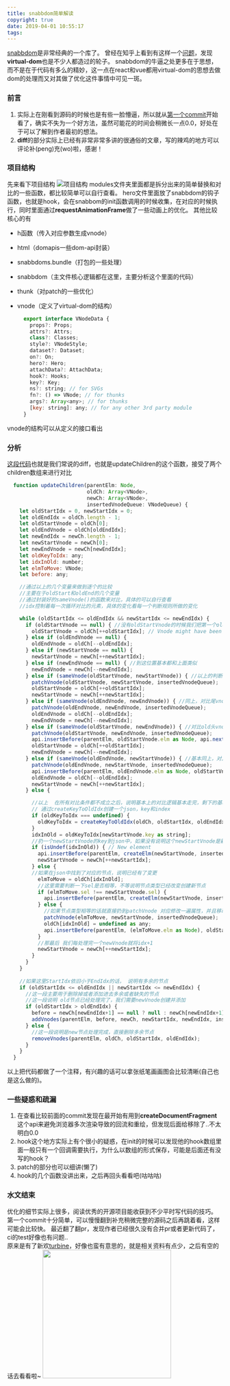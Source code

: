 ```yaml
---
title: snabbdom简单解读
copyright: true
date: 2019-04-01 10:55:17
tags:
---
```


[snabbdom](https://github.com/snabbdom/snabbdom)是非常经典的一个库了。
曾经在知乎上看到有这样一个[问题](https://www.zhihu.com/question/29380608)，发现**virtual-dom**也是不少人都造过的轮子。
snabbdom的牛逼之处更多在于思想，而不是在于代码有多么的精妙，这一点在react和vue都用virtual-dom的思想去做dom的处理而又对其做了优化这件事情中可见一斑。
<!--more-->

### 前言
  1. 实际上在刚看到源码的时候也是有些一脸懵逼，所以就从[第一个commit](https://github.com/snabbdom/snabbdom/commits/master?after=81da0c124257d393e29796a13e92f6f3016ac20d+447)开始看了，确实不失为一个好方法，虽然可能花的时间会稍微长一点0.0，好处在于可以了解到作者最初的想法。  
  2. **diff**的部分实际上已经有非常非常多讲的很通俗的文章，写的辣鸡的地方可以评论补(peng)充(wo)啦，感谢！
  
### 项目结构
  先来看下项目结构
  ![项目结构](https://github.com/OctupleSakura/showImg/raw/master/blog/snabbdom/snabbdom-tree.jpg)
  modules文件夹里面都是拆分出来的简单替换和对比的一些函数，都比较简单可以自行查看。
  hero文件里面放了snabbdom的钩子函数，也就是hook，会在snabbom的init函数调用的时候收集，在对应的时候执行，同时里面通过**requestAnimationFrame**做了一些动画上的优化。
  其他比较核心的有   
  * h函数（传入对应参数生成vnode）
  * html（domapis一些dom-api封装）
  * snabbdoms.bundle（打包的一些处理）
  * snabbdom（主文件核心逻辑都在这里，主要分析这个里面的代码）
  * thunk（对patch的一些优化）
  * vnode（定义了virtual-dom的结构）    
  
    ```js
      export interface VNodeData {
        props?: Props;
        attrs?: Attrs;
        class?: Classes;
        style?: VNodeStyle;
        dataset?: Dataset;
        on?: On;
        hero?: Hero;
        attachData?: AttachData;
        hook?: Hooks;
        key?: Key;
        ns?: string; // for SVGs
        fn?: () => VNode; // for thunks
        args?: Array<any>; // for thunks
        [key: string]: any; // for any other 3rd party module
      }
    ```
  vnode的结构可以从定义的接口看出  
    
    
### 分析
[这段代码](https://github.com/snabbdom/snabbdom/blob/master/src/snabbdom.ts#L195)也就是我们常说的diff，也就是updateChildren的这个函数，接受了两个children数组来进行对比
```js
  function updateChildren(parentElm: Node,
                          oldCh: Array<VNode>,
                          newCh: Array<VNode>,
                          insertedVnodeQueue: VNodeQueue) {
    let oldStartIdx = 0, newStartIdx = 0;
    let oldEndIdx = oldCh.length - 1;
    let oldStartVnode = oldCh[0];
    let oldEndVnode = oldCh[oldEndIdx];
    let newEndIdx = newCh.length - 1;
    let newStartVnode = newCh[0];
    let newEndVnode = newCh[newEndIdx];
    let oldKeyToIdx: any;
    let idxInOld: number;
    let elmToMove: VNode;
    let before: any;

    //通过以上的几个变量来做到逐个的比较
    //主要在于oldStart和oldEnd的几个变量
    //通过封装好的sameVnode()的函数来对比，具体的可以自行查看
    //idx控制着每一次循环对比的元素，具体的变化看每一个判断规则所做的变化

    while (oldStartIdx <= oldEndIdx && newStartIdx <= newEndIdx) {
      if (oldStartVnode == null) { //没有oldStartVnode的时候我们把第一个oldCh的第一个Vnode保存起来
        oldStartVnode = oldCh[++oldStartIdx]; // Vnode might have been moved left
      } else if (oldEndVnode == null) { 
        oldEndVnode = oldCh[--oldEndIdx];
      } else if (newStartVnode == null) {
        newStartVnode = newCh[++newStartIdx];
      } else if (newEndVnode == null) { //到这位置基本都和上面类似
        newEndVnode = newCh[--newEndIdx];
      } else if (sameVnode(oldStartVnode, newStartVnode)) { //以上的判断都是设置好变量，这一个判断开始就是真正开始对比的逻辑，直接判断新旧vnode的头元素是否相等
        patchVnode(oldStartVnode, newStartVnode, insertedVnodeQueue);
        oldStartVnode = oldCh[++oldStartIdx];
        newStartVnode = newCh[++newStartIdx];
      } else if (sameVnode(oldEndVnode, newEndVnode)) { //同上，对比尾vnode
        patchVnode(oldEndVnode, newEndVnode, insertedVnodeQueue);
        oldEndVnode = oldCh[--oldEndIdx];
        newEndVnode = newCh[--newEndIdx];
      } else if (sameVnode(oldStartVnode, newEndVnode)) { //对比old头vnode和new尾vnode，相等说明元素移到了末尾
        patchVnode(oldStartVnode, newEndVnode, insertedVnodeQueue);
        api.insertBefore(parentElm, oldStartVnode.elm as Node, api.nextSibling(oldEndVnode.elm as Node));
        oldStartVnode = oldCh[++oldStartIdx];
        newEndVnode = newCh[--newEndIdx];
      } else if (sameVnode(oldEndVnode, newStartVnode)) { //基本同上，对比old尾vnode和new头vnode相同的话说明元素被移到了头部
        patchVnode(oldEndVnode, newStartVnode, insertedVnodeQueue);
        api.insertBefore(parentElm, oldEndVnode.elm as Node, oldStartVnode.elm as Node);
        oldEndVnode = oldCh[--oldEndIdx];
        newStartVnode = newCh[++newStartIdx];
      } else {

        //以上  在所有对比条件都不成立之后，说明基本上的对比逻辑基本走完，剩下的基本是不等的vnode
        // 通过createKeyToOldIdx创建一个json，key和index
        if (oldKeyToIdx === undefined) {
          oldKeyToIdx = createKeyToOldIdx(oldCh, oldStartIdx, oldEndIdx);
        }
        idxInOld = oldKeyToIdx[newStartVnode.key as string];
        //扔一个newStartVnode的key到json中，如果没有说明这个newStartVnode是新的节点，直接创建并且插到最前面
        if (isUndef(idxInOld)) { // New element
          api.insertBefore(parentElm, createElm(newStartVnode, insertedVnodeQueue), oldStartVnode.elm as Node);
          newStartVnode = newCh[++newStartIdx];
        } else {
        //如果在json中找到了对应的节点，说明已经有了变更
          elmToMove = oldCh[idxInOld];
          //这里需要判断一下sel是否相等，不等说明节点类型已经改变创建新节点
          if (elmToMove.sel !== newStartVnode.sel) {
            api.insertBefore(parentElm, createElm(newStartVnode, insertedVnodeQueue), oldStartVnode.elm as Node);
          } else {
            //如果节点类型相等的话就直接扔到patchVnode 对应修改一遍属性，并且移动到最前面
            patchVnode(elmToMove, newStartVnode, insertedVnodeQueue);
            oldCh[idxInOld] = undefined as any;
            api.insertBefore(parentElm, (elmToMove.elm as Node), oldStartVnode.elm as Node);
          }
          //那最后 我们每处理完一个newVnode就将idx+1
          newStartVnode = newCh[++newStartIdx];
        }
      }
    }
    
    //如果这里StartIdx依旧小于EndIdx的话， 说明有多余的节点
    if (oldStartIdx <= oldEndIdx || newStartIdx <= newEndIdx) {        
      //这一段主要用于删除掉或者添加进去多余或者缺失的节点
      //这一段说明 old节点已经处理完了，我们需要newVnode创建并添加
      if (oldStartIdx > oldEndIdx) {
        before = newCh[newEndIdx+1] == null ? null : newCh[newEndIdx+1].elm;
        addVnodes(parentElm, before, newCh, newStartIdx, newEndIdx, insertedVnodeQueue);
      } else {
        //这一段说明是new节点处理完成，直接删除多余节点
        removeVnodes(parentElm, oldCh, oldStartIdx, oldEndIdx);
      }
    }
  }
```
以上把代码都做了一个注释，有兴趣的话可以拿张纸笔画画图会比较清晰(自己也是这么做的)。

### 一些疑惑和疏漏
1. 在查看比较前面的commit发现在最开始有用到**createDocumentFragment**这个api来避免浏览器多次渲染导致的回流和重绘，但发现后面给移除了..不太明白0.0
2. hook这个地方实际上有个很小的疑惑，在init的时候可以发现他的hook数组里面一般只有一个回调需要执行，为什么以数组的形式保存，可能是后面还有没写的hook？
3. patch的部分也可以细讲(懒了)
4. hook的几个函数没讲出来，之后再回头看看吧(咕咕咕)

### 水文结束
优化的细节实际上很多，阅读优秀的开源项目能收获到不少平时写代码的技巧。  
第一个commit十分简单，可以慢慢翻到补充稍微完整的源码之后再跳着看，这样可能会比较快。 
最近翻了翻pr，发现作者已经很久没有合并pr或者更新代码了，ci的test好像也有问题..  
原来是有了新欢[turbine](https://github.com/funkia/turbine)，好像也蛮有意思的，就是相关资料有点少，之后有空的话去看看啦~
<img src="https://github.com/OctupleSakura/showImg/raw/master/blog/snabbdom/sticker.webp" style="width:300px" > 